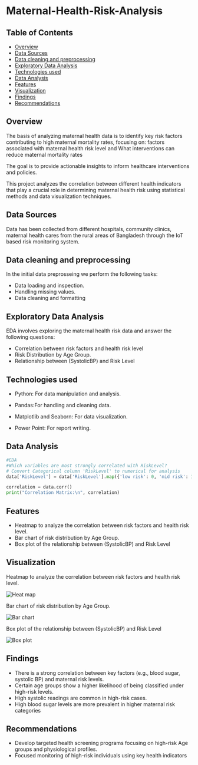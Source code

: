# Maternal-Health-Risk-Analysis

## Table of Contents
- [Overview](#overview)
- [Data Sources](#data-sources)
- [Data cleaning and preprocessing](#data-cleaning-and-preprocessing)
- [Exploratory Data Analysis](#exploratory-data-analysis)
- [Technologies used](#technologies-used)
- [Data Analysis](#data-analysis)
- [Features](#features)
- [Visualization](#visualization)
- [Findings](#findings)
- [Recommendations](#recommendations)


## Overview

The basis of analyzing maternal health data is to identify key risk factors contributing to high maternal mortality rates, focusing on: factors associated with maternal health risk level and What interventions can reduce maternal mortality rates

The goal is to provide actionable insights to inform healthcare interventions and policies.

This project analyzes the correlation between different health indicators that play a crucial role in determining maternal health risk using statistical methods and data visualization techniques.

## Data Sources

Data has been collected from different hospitals, community clinics, maternal health cares from the rural areas of Bangladesh through the IoT based risk monitoring system.

## Data cleaning and preprocessing

In the initial data preprosseing we perform the following tasks:
- Data loading and inspection.
- Handling missing values.
- Data cleaning and formatting

## Exploratory Data Analysis

EDA involves exploring the maternal health risk data and answer the following questions:
- Correlation between risk factors and health risk level
- Risk Distribution by Age Group.
- Relationship between (SystolicBP) and Risk Level

## Technologies used

- Python: For data manipulation and analysis.

- Pandas:For handling and cleaning data.

- Matplotlib and Seaborn: For data visualization.
- Power Point: For report writing.

## Data Analysis

```python
#EDA
#Which variables are most strongly correlated with RiskLevel?
# Convert Categorical column 'RiskLevel' to numerical for analysis
data['RiskLevel'] = data['RiskLevel'].map({'low risk': 0, 'mid risk': 1, 'high risk': 2})

correlation = data.corr()
print("Correlation Matrix:\n", correlation)
```

## Features
- Heatmap to analyze the correlation between risk factors and health risk level.
- Bar chart of risk distribution by Age Group.
- Box plot of the relationship between (SystolicBP) and Risk Level

## Visualization

Heatmap to analyze the correlation between risk factors and health risk level.

![Heat map](https://github.com/user-attachments/assets/fe84d8d0-f8a0-4dac-875d-64541fdabd93)


Bar chart of risk distribution by Age Group.

![Bar chart](https://github.com/user-attachments/assets/ae26ba72-fdf0-4d62-bc98-c0b987c35740)


Box plot of the relationship between (SystolicBP) and Risk Level


![Box plot](https://github.com/user-attachments/assets/1ac12892-05be-420b-ae1c-d418ecba9ec8)


## Findings
- There is a strong correlation between key factors (e.g., blood sugar, systolic BP) and maternal risk levels.
- Certain age groups show a higher likelihood of being classified under high-risk levels.
- High systolic readings are common in high-risk cases.
- High blood sugar levels are more prevalent in higher maternal risk categories

## Recommendations
- Develop targeted health screening programs focusing on high-risk Age groups and physiological profiles.
- Focused monitoring of high-risk individuals using key health indicators



